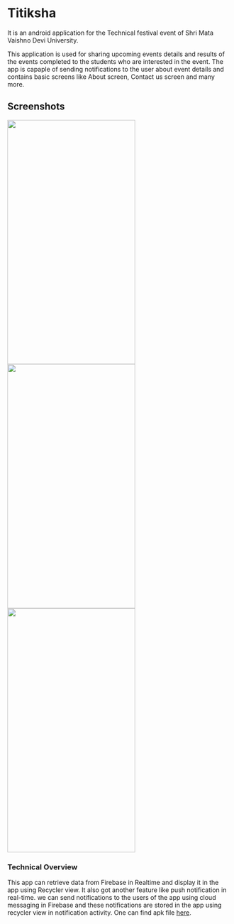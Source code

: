 # Titiksha
It is an android application for the Technical festival event of Shri Mata Vaishno Devi University.

This application is used for sharing upcoming events details and results of the events completed
to the students who are interested in the event. The app is capaple of sending notifications to the user about event details and contains
basic screens like About screen, Contact us screen and many more.

## Screenshots

<p>
  <img src="https://user-images.githubusercontent.com/30550059/55263425-f590f280-5296-11e9-9db4-b89dc1b78d45.jpg" width="288" height="550" />
  <img src="https://user-images.githubusercontent.com/30550059/55263427-f590f280-5296-11e9-9daf-2a346455b943.jpg" width="288" height="550" /> 
  <img src="https://user-images.githubusercontent.com/30550059/55263428-f6298900-5296-11e9-8293-654617e1655c.jpg" width="288" height="550" />
</p>

### Technical Overview
This app can retrieve data from Firebase in Realtime and display it in the app using Recycler view. 
It also got another feature like push notification in real-time.
we can send notifications to the users of the app using cloud
messaging in Firebase and these notifications are stored in the app using recycler
view in notification activity.
One can find apk file <a href='https://drive.google.com/file/d/1D7RtpntBh4kuFa7J_E8cinzWrkgZ9Wbv/view'>here</a>.
